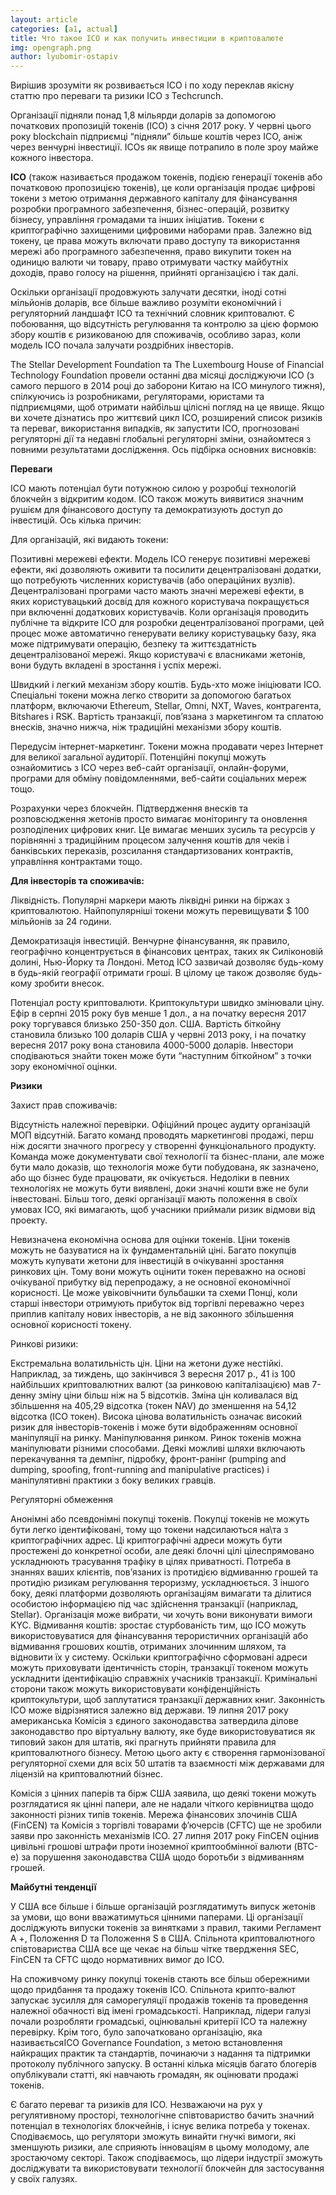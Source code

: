 ```yaml
---
layout: article
categories: [a1, actual]
title: Что такое ICO и как получить инвестиции в криптовалюте
img: opengraph.png
author: lyubomir-ostapiv
---
```

Вирішив зрозуміти як розвивається ICO і по ходу переклав якісну статтю про переваги та ризики ICO з Techcrunch.

Організації підняли понад 1,8 мільярди доларів за допомогою початкових пропозицій токенів (ICO) з січня 2017 року. У червні цього року blockchain підприємці “підняли” більше коштів через ICO, аніж через венчурні інвестиції. ICOs як явище потрапило  в поле зроу майже кожного інвестора.

**ICO** (також називається продажом токенів, подією генерації токенів або початковою пропозицією токенів), це коли організація продає цифрові токени з метою отримання державного капіталу для фінансування розробки програмного забезпечення, бізнес-операцій, розвитку бізнесу, управління громадами та інших ініціатив. Токени є криптографічно захищеними цифровими наборами прав. Залежно від токену, це права можуть включати право доступу та використання мережі або програмного забезпечення, право викупити токен на одиницю валюти чи товару, право отримувати частку майбутніх доходів, право голосу на рішення, прийняті організацією і так далі.

Оскільки організації продовжують залучати десятки, іноді сотні мільйонів доларів, все більше важливо розуміти економічний і регуляторний ландшафт ICO та технічний словник криптовалют. Є побоювання, що відсутність регулювання та контролю за цією формою збору коштів є ризикованою для споживачів, особливо зараз, коли модель ICO почала залучати роздрібних інвесторів.

The Stellar Development Foundation та The Luxembourg House of Financial Technology Foundation провели останні два місяці досліджуючи ICO (з самого першого в 2014 році до заборони Китаю на ICO минулого тижня), спілкуючись із розробниками, регуляторами, юристами та підприємцями, щоб отримати найбільш цілісні погляд на це явище. Якщо ви хочете дізнатись про життєвий цикл ICO, розширений список ризиків та переваг, використання випадків, як запустити ICO, прогнозовані регуляторні дії та недавні глобальні регуляторні зміни, ознайомтеся з повними результатами дослідження. Ось підбірка основних висновків:

**Переваги**

ІСО мають потенціал бути потужною силою у розробці технологій блокчейн з відкритим кодом. ІСО також можуть виявитися значним рушієм для фінансового доступу та демократизують доступ до інвестицій. Ось кілька причин:

Для організацій, які видають токени:

Позитивні мережеві ефекти. Модель ICO генерує позитивні мережеві ефекти, які дозволяють оживити та посилити децентралізовані додатки, що потребують численних користувачів (або операційних вузлів). Децентралізовані програми часто мають значні мережеві ефекти, в яких користувацький досвід для кожного користувача покращується при включенні додаткових користувачів. Коли організація проводить публічне та відкрите ICO для розробки децентралізованої програми, цей процес може автоматично генерувати велику користувацьку базу, яка може підтримувати операцію, безпеку та життєздатність децентралізованої мережі. Якщо користувачі є власниками жетонів, вони будуть вкладені в зростання і успіх мережі.

Швидкий і легкий механізм збору коштів. Будь-хто може ініціювати ICO. Спеціальні токени можна легко створити за допомогою багатьох платформ, включаючи Ethereum, Stellar, Omni, NXT, Waves, контрагента, Bitshares і RSK. Вартість транзакції, пов’язана з маркетингом та сплатою внесків, значно нижча, ніж традиційні механізми збору коштів.

Передусім інтернет-маркетинг. Токени можна продавати через Інтернет для великої загальної аудиторії. Потенційні покупці можуть ознайомитись з ICO через веб-сайт організації, онлайн-форуми, програми для обміну повідомленнями, веб-сайти соціальних мереж тощо.

Розрахунки через блокчейн. Підтвердження внесків та розповсюдження жетонів просто вимагає моніторингу та оновлення розподілених цифрових книг. Це вимагає менших зусиль та ресурсів у порівнянні з традиційним процесом залучення коштів для чеків і банківських переказів, розсилання стандартизованих контрактів, управління контрактами тощо.

**Для інвесторів та споживачів:**

Ліквідність. Популярні маркери мають ліквідні ринки на біржах з криптовалютою. Найпопулярніші токени можуть перевищувати $ 100 мільйонів за 24 години.

Демократизація інвестицій. Венчурне фінансування, як правило, географічно концентрується в фінансових центрах, таких як Силіконовій долині, Нью-Йорку та Лондоні. Метод ICO зазвичай дозволяє будь-кому в будь-якій географії отримати гроші. В цілому це також дозволяє будь-кому зробити внесок.

Потенціал росту криптовалюти. Криптокультури швидко змінювали ціну. Ефір в серпні 2015 року був менше 1 дол., а на початку вересня 2017 року торгувався близько 250-350 дол. США. Вартість біткойну становила близько 100 доларів США у червні 2013 року, і на початку вересня 2017 року вона становила 4000-5000 доларів. Інвестори сподіваються знайти токен може бути “наступним біткойном” з точки зору економічної оцінки.

**Ризики**

Захист прав споживачів:

Відсутність належної перевірки. Офіційний процес аудиту організацій МОП відсутній. Багато команд проводять маркетингові продажі, перш ніж досягти значного прогресу у створенні функціонального продукту. Команда може документувати свої технології та бізнес-плани, але може бути мало доказів, що технологія може бути побудована, як зазначено, або що бізнес буде працювати, як очікується. Недоліки в певних технологіях не можуть бути виявлені, доки значні кошти вже не були інвестовані. Більш того, деякі організації мають положення в своїх умовах ICO, які вимагають, щоб учасники приймали ризик відмови від проекту.

Невизначена економічна основа для оцінки токенів. Ціни токенів можуть не базуватися на їх фундаментальній ціні. Багато покупців можуть купувати жетони для інвестицій в очікуванні зростання ринкових цін. Тому вони можуть оцінити токен переважно на основі очікуваної прибутку від перепродажу, а не основної економічної корисності. Це може увіковічнити бульбашки та схеми Понці, коли старші інвестори отримують прибуток від торгівлі переважно через приплив капіталу нових інвесторів, а не від законного збільшення основної корисності токену.

Ринкові ризики:

Екстремальна волатильність цін. Ціни на жетони дуже нестійкі. Наприклад, за тиждень, що закінчився 3 вересня 2017 р., 41 із 100 найбільших криптовалютних валют (за ринковою капіталізацією) мав 7-денну зміну ціни більш ніж на 5 відсотків. Зміна цін коливалася від збільшення на 405,29 відсотка (токен NAV) до зменшення на 54,12 відсотка (ICO токен). Висока цінова волатильність означає високий ризик для інвесторів-токенів і може бути відображенням основної маніпуляції на ринку.
Маніпулювання ринком. Ринок токенів можна маніпулювати різними способами. Деякі можливі шляхи включають перекачування та демпінг, підробку, фронт-ранінг (pumping and dumping, spoofing, front-running and manipulative practices) і маніпулятивні практики з боку великих гравців.

Регуляторні обмеження

Анонімні або псевдонімні покупці токенів. Покупці токенів не можуть бути легко ідентифіковані, тому що токени надсилаються на\та з криптографічних адрес. Ці криптографічні адреси можуть бути простежені до конкретної особи, але деякі блочні цілі цілеспрямовано ускладнюють трасування трафіку в цілях приватності. Потреба в знаннях ваших клієнтів, пов’язаних із протидією відмиванню грошей та протидію ризикам регулювання тероризму, ускладнюється. З іншого боку, деякі платформи дозволяють організаціям вимагати та ділитися особистою інформацією під час здійснення транзакції (наприклад, Stellar). Організація може вибрати, чи хочуть вони виконувати вимоги KYC.
Відмивання коштів: зростає стурбованість тим, що ІСО можуть використовуватися для фінансування терористичних організацій або відмивання грошових коштів, отриманих злочинним шляхом, та відновити їх у систему. Оскільки криптографічно сформовані адреси можуть приховувати ідентичність сторін, транзакції токеном можуть ускладнити ідентифікацію справжніх учасників транзакції. Кримінальні сторони також можуть використовувати конфіденційність криптокультури, щоб заплутатися транзакції державних книг.
Законність ICO може відрізнятися залежно від держави. 19 липня 2017 року американська Комісія з єдиного законодавства затвердила ділове законодавство про віртуальну валюту, яке буде використовуватися як типовий закон для штатів, які прагнуть прийняти правила для криптовалютного бізнесу. Метою цього акту є створення гармонізованої регуляторної схеми для всіх 50 штатів та взаємності між державами для ліцензій на криптовалютний бізнес.

Комісія з цінних паперів та бірж США заявила, що деякі токени можуть розглядатися як цінні папери, але не надали чіткого керівництва щодо законності різних типів токенів. Мережа фінансових злочинів США (FinCEN) та Комісія з торгівлі товарами ф’ючерсів (CFTC) ще не зробили заяви про законність механізмів ICO. 27 липня 2017 року FinCEN оцінив цивільні грошові штрафи проти іноземної криптообмінної валюти (BTC-e) за порушення законодавства США щодо боротьби з відмиванням грошей.

**Майбутні тенденції**

У США все більше і більше організацій розглядатимуть випуск жетонів за умови, що вони вважатимуться цінними паперами. Ці організації досліджують випуски токенів за винятками з правил, такими Регламент А +, Положення D та Положення S в США. Спільнота криптовалютного співтовариства США все ще чекає на більш чітке твердження SEC, FinCEN та CFTC щодо нормативних вимог до ICO.

На споживчому ринку покупці токенів стають все більш обережними щодо придбання та продажу токенів ICO. Спільнота крипто-валют запускає зусилля для саморегуляції продажів токенів та проведення належної обачності від імені громадськості. Наприклад, лідери галузі почали розробляти громадські, оцінювальні критерії ICO та належну перевірку. Крім того, було започатковано організацію, яка називаєтьсяICO Governance Foundation, з метою встановлення найкращих практик та стандартів, починаючи з надання та підтримки протоколу публічного запуску. В останні кілька місяців багато блогерів опублікували статті, які навчають громадян, як оцінювати продажі токенів.

Є багато переваг та ризиків для ІСО. Незважаючи на рух у регулятивному просторі, технологічне співтовариство бачить значний потенціал в технологіях блокчейнів, і існує велика потреба у токенах. Сподіваємось, що регулятори зможуть винайти гнучкі вимоги, які зменшують ризики, але сприяють інноваціям в цьому молодому, але зростаючому секторі. Також сподіваємось, що лідери індустрії зможуть досліджувати та використовувати технології блокчейн для застосування у своїх галузях.
